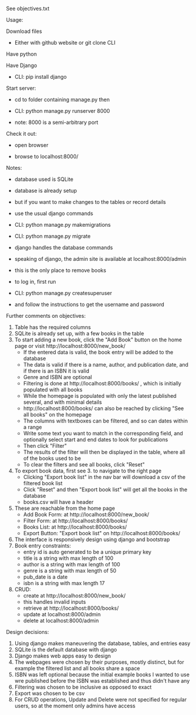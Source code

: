 See objectives.txt

Usage:

Download files 

  * Either with github website or git clone CLI

Have python

Have Django

  * CLI: pip install django

Start server:

  * cd to folder containing manage.py then

  * CLI: python manage.py runserver 8000
  
  * note: 8000 is a semi-arbitrary port

Check it out:

  * open browser
  
  * browse to localhost:8000/

Notes:

  * database used is SQLite

  * database is already setup

  * but if you want to make changes to the tables or record details

  * use the usual django commands

  * CLI: python manage.py makemigrations

  * CLI: python manage.py migrate

  * django handles the database commands

  * speaking of django, the admin site is available at localhost:8000/admin

  * this is the only place to remove books

  * to log in, first run

  * CLI: python manage.py createsuperuser

  * and follow the instructions to get the username and password

Further comments on objectives:

  1. Table has the required columns
  2. SQLite is already set up, with a few books in the table
  3. To start adding a new book, click the "Add Book" button on the home page or visit http://localhost:8000/new_book/
     * If the entered data is valid, the book entry will be added to the database
     * The data is valid if there is a name, author, and publication date, and if there is an ISBN it is valid
     * Genre and ISBN are optional
     * Filtering is done at http://localhost:8000/books/ , which is initially populated with all books
     * While the homepage is populated with only the latest published several, and with minimal details
     * http://localhost:8000/books/ can also be reached by clicking "See all books" on the homepage
     * The columns with textboxes can be filtered, and so can dates within a range
     * Write some text you want to match in the corresponding field, and optionally select start and end dates to look for publications
     * Then click "Filter"
     * The results of the filter will then be displayed in the table, where all of the books used to be
     * To clear the filters and see all books, click "Reset"
  4. To export book data, first see 3. to navigate to the right page
     * Clicking "Export book list" in the nav bar will download a csv of the filtered book list
     * Click "Reset" and then "Export book list" will get all the books in the database
     * books.csv will have a header
  5. These are reachable from the home page
     * Add Book Form: at http://localhost:8000/new_book/
     * Filter Form: at http://localhost:8000/books/
     * Books List: at http://localhost:8000/books/
     * Export Button: "Export book list" on http://localhost:8000/books/
  6. The interface is responsively design using django and bootstrap
  7. Book entry constraints:
     * entry id is auto generated to be a unique primary key
     * title is a string with max length of 100
     * author is a string with max length of 100
     * genre is a string with max length of 50
     * pub_date is a date
     * isbn is a string with max length 17
  8. CRUD:
     * create at http://localhost:8000/new_book/
     * this handles invalid inputs
     * retrieve at http://localhost:8000/books/
     * update at localhost:8000/admin
     * delete at localhost:8000/admin

Design decisions:
  1. Using django makes maneuvering the database, tables, and entries easy
  2. SQLite is the default database with django
  3. Django makes web apps easy to design
  4. The webpages were chosen by their purposes, mostly distinct, but for example the filtered list and all books share a space
  5. ISBN was left optional because the initial example books I wanted to use wre published before the ISBN was established and thus didn't have any
  6. Filtering was chosen to be inclusive as opposed to exact
  7. Export was chosen to be csv
  8. For CRUD operations, Update and Delete were not specified for regular users, so at the moment only admins have access
